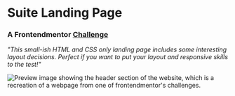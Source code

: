 # Suite Landing Page
### A Frontendmentor [Challenge](https://www.frontendmentor.io/challenges/suite-landing-page-tj_eaU-Ra)

_"This small-ish HTML and CSS only landing page includes some interesting layout decisions. Perfect if you want to put your layout and responsive skills to the test!"_

![Preview image showing the header section of the website, which is a recreation of a webpage from one of frontendmentor's challenges.](./assets/)